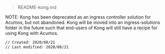 <!---
.. ===============LICENSE_START=======================================================
.. Acumos CC-BY-4.0
.. ===================================================================================
.. Copyright (C) 2018 AT&T Intellectual Property & Tech Mahindra. All rights reserved.
.. ===================================================================================
.. This Acumos documentation file is distributed by AT&T and Tech Mahindra
.. under the Creative Commons Attribution 4.0 International License (the "License");
.. you may not use this file except in compliance with the License.
.. You may obtain a copy of the License at
..
..      http://creativecommons.org/licenses/by/4.0
..
.. This file is distributed on an "AS IS" BASIS,
.. WITHOUT WARRANTIES OR CONDITIONS OF ANY KIND, either express or implied.
.. See the License for the specific language governing permissions and
.. limitations under the License.
.. ===============LICENSE_END=========================================================
-->

> README-kong.md

NOTE: Kong has been deprecated as an ingress controller solution for Acumos, but not abandoned.   Kong will be moved into an ingress-solutions folder in the future such that end-users of Kong will still have a recipe for using Kong with Acumos.


```bash
// Created: 2020/08/21
// Last modified: 2020/08/21
```
